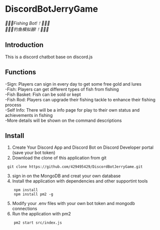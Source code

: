 ﻿# DiscordBotJerryGame

_:tada::tada::tada:Fishing Bot!！:tada::tada::tada:_<br>
_:tada::tada::tada:钓鱼模拟器!！:tada::tada::tada:_

## Introduction

This is a discord chatbot base on discord.js

## Functions

-Sign: Players can sign in every day to get some free gold and lures<br>
-Fish: Players can get different types of fish from fishing<br>
-Fish Basket: Fish can be sold or kept<br>
-Fish Rod: Players can upgrade their fishing tackle to enhance their fishing process<br>
-Self Info: There will be a info page for play to their own status and achievements in fishing<br>
-More details will be shown on the command descriptions

## Install

1. Create Your Discord App and Discord Bot on Discord Developer portal (save your bot token)
2. Download the clone of this application from git
```
 git clone https://github.com/429495429/DiscordBotJerryGame.git
```
3. sign in on the MongoDB and creat your own database
4. Install the application with dependencies and other supportint tools
```
    npm install
    npm install pm2 -g
```
5. Modify your .env files with your own bot token and mongodb connections
6. Run the application with pm2
```
    pm2 start src/index.js
```

